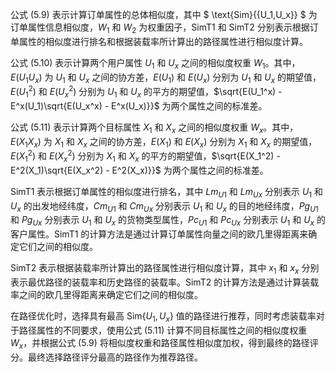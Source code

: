 公式 (5.9) 表示计算订单属性的总体相似度，其中 $ \text{Sim}{\{U_1,U_x\}} $ 为订单属性信息相似度，$W_1$ 和 $W_2$ 为权重因子，$\text{SimT1}$ 和 $\text{SimT2}$ 分别表示根据订单属性的相似度进行排名和根据装载率所计算出的路径属性进行相似度计算。

公式 (5.10) 表示计算两个用户属性 $U_1$ 和 $U_x$ 之间的相似度权重 $W_1$。其中，$E(U_1U_x)$ 为 $U_1$ 和 $U_x$ 之间的协方差，$E(U_1)$ 和 $E(U_x)$ 分别为 $U_1$ 和 $U_x$ 的期望值，$E(U_1^2)$ 和 $E(U_x^2)$ 分别为 $U_1$ 和 $U_x$ 的平方的期望值，$\sqrt{E(U_1^x) - E^x(U_1)\sqrt{E(U_x^x) - E^x(U_x)}}$ 为两个属性之间的标准差。

公式 (5.11) 表示计算两个目标属性 $X_1$ 和 $X_x$ 之间的相似度权重 $W_x$。其中，$E(X_1X_x)$ 为 $X_1$ 和 $X_x$ 之间的协方差，$E(X_1)$ 和 $E(X_x)$ 分别为 $X_1$ 和 $X_x$ 的期望值，$E(X_1^2)$ 和 $E(X_x^2)$ 分别为 $X_1$ 和 $X_x$ 的平方的期望值，$\sqrt{E(X_1^2) - E^2(X_1)\sqrt{E(X_x^2) - E^2(X_x)}}$ 为两个属性之间的标准差。

$\text{SimT1}$ 表示根据订单属性的相似度进行排名，其中 $Lm_{U1}$ 和 $Lm_{Ux}$ 分别表示 $U_1$ 和 $U_x$ 的出发地经纬度，$Cm_{U1}$ 和 $Cm_{Ux}$ 分别表示 $U_1$ 和 $U_x$ 的目的地经纬度，$Pg_{U1}$ 和 $Pg_{Ux}$ 分别表示 $U_1$ 和 $U_x$ 的货物类型属性，$Pc_{U1}$ 和 $Pc_{Ux}$ 分别表示 $U_1$ 和 $U_x$ 的客户属性。$\text{SimT1}$ 的计算方法是通过计算订单属性向量之间的欧几里得距离来确定它们之间的相似度。

$\text{SimT2}$ 表示根据装载率所计算出的路径属性进行相似度计算，其中 $x_1$ 和 $x_x$ 分别表示最优路径的装载率和历史路径的装载率。$\text{SimT2}$ 的计算方法是通过计算装载率之间的欧几里得距离来确定它们之间的相似度。

在路径优化时，选择具有最高 $\text{Sim}{\{U_1,U_x\}}$ 值的路径进行推荐，同时考虑装载率对于路径属性的不同要求，使用公式 (5.11) 计算不同目标属性之间的相似度权重 $W_x$，并根据公式 (5.9) 将相似度权重和路径属性相似度加权，得到最终的路径评分。最终选择路径评分最高的路径作为推荐路径。
